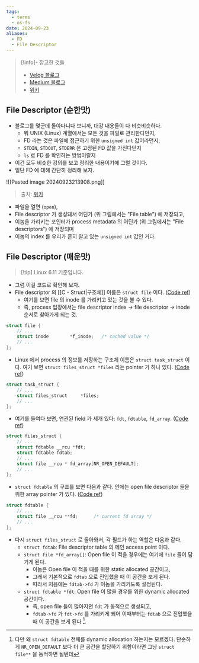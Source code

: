 ```yaml
---
tags:
  - terms
  - os-fs
date: 2024-09-23
aliases:
  - FD
  - File Descriptor
---
```

> [!info]- 참고한 것들
> - [Velog 블로그](https://velog.io/@hyeseong-dev/File-Descriptor)
> - [Medium 블로그](https://medium.com/@boutnaru/the-linux-kernel-data-structure-journey-struct-file-8b1fffaaa416)
> - [위키](https://en.wikipedia.org/wiki/File_descriptor)

## File Descriptor (순한맛)

- 블로그를 몇군데 돌아다니다 보니까, 대강 내용들이 다 비슷비슷하다.
	- 뭐 UNIX (Linux) 계열에서는 모든 것을 파일로 관리한다던지,
	- FD 라는 것은 파일에 접근하기 위한 `unsigned int` 값이라던지,
	- `STDIN`, `STDOUT`, `STDERR` 은 고정된 FD 값을 가진다던지
	- `ls` 로 FD 를 확인하는 방법이랄지
- 이건 모두 비슷한 강의를 보고 정리한 내용이기에 그럴 것이다.
- 일단 FD 에 대해 간단히 정리해 보자.

![[Pasted image 20240923213908.png]]

> 출처: [위키](https://en.wikipedia.org/wiki/File_descriptor#/media/File:File_table_and_inode_table.svg)

- 파일을 열면 (`open`),
- File descriptor 가 생성돼서 어딘가 (위 그림에서는 "File table") 에 저장되고,
- 이놈을 가리키는 포인터가 process metadata 의 어딘가 (위 그림에서는 "File descriptors") 에 저장되며
- 이놈의 index 를 우리가 흔히 알고 있는 `unsigned int` 값인 거다.

## File Descriptor (매운맛)

> [!tip] Linux 6.11 기준입니다.

- 그럼 이걸 코드로 확인해 보자.
- File descriptor 의 [[C - Struct|구조체]] 이름은 `struct file` 이다. ([Code ref](https://github.com/torvalds/linux/blob/v6.11/include/linux/fs.h#L990-L1037))
	- 여기를 보면 file 의 inode 를 가리키고 있는 것을 볼 수 있다.
	- 즉, process 입장에서는 file descriptor index -> file descriptor -> inode 순서로 찾아가게 되는 것.

```c
struct file {
	// ...
	struct inode		*f_inode;	/* cached value */
	// ...
};
```

- Linux 에서 process 의 정보를 저장하는 구조체 이름은 `struct task_struct` 이다. 여기 보면 `struct files_struct *files` 라는 pointer 가 하나 있다. ([Code ref](https://github.com/torvalds/linux/blob/v6.11/include/linux/sched.h#L1119))

```c
struct task_struct {
	// ...
	struct files_struct		*files;
	// ...
};
```

- 여기를 들여다 보면, 연관된 field 가 세개 있다: `fdt`, `fdtable`, `fd_array`. ([Code ref](https://github.com/torvalds/linux/blob/v6.11/include/linux/fdtable.h#L36-L58))

```c
struct files_struct {
	// ...
	struct fdtable __rcu *fdt;
	struct fdtable fdtab;
	// ...
	struct file __rcu * fd_array[NR_OPEN_DEFAULT];
	// ...
};
```

- `struct fdtable` 의 구조를 보면 다음과 같다. 안에는 open file descriptor 들을 위한 array pointer 가 있다. ([Code ref](https://github.com/torvalds/linux/blob/v6.11/include/linux/fdtable.h#L29))

```c
struct fdtable {
	// ...
	struct file __rcu **fd;      /* current fd array */
	// ...
};
```

- 다시 `struct files_struct` 로 돌아와서, 각 필드가 하는 역할은 다음과 같다.
	- `struct fdtab`: File descriptor table 의 메인 access point 이다.
	- `struct file *fd_array[]`: Open file 이 적을 경우에는 여기에 `file` 들이 담기게 된다.
		- 이놈은 Open file 이 적을 때를 위한 static allocated 공간이고,
		- 그래서 기본적으로 `fdtab` 으로 진입했을 때 이 공간을 보게 된다.
		- 따라서 처음에는 `fdtab->fd` 가 이놈을 가리키도록 설정된다.
	- `struct fdtable *fdt`: Open file 이 많을 경우를 위한 dynamic allocated 공간이다.
		- 즉, open file 들이 많아지면 `fdt` 가 동적으로 생성되고,
		- `fdtab->fd` 가 `fdt->fd` 를 가리키게 되어 이때부터는 `fdtab` 으로 진입했을 때 이 공간을 보게 된다 [^fdt-dyn-alloc].

[^fdt-dyn-alloc]: 다만 왜 `struct fdtable` 전체를 dynamic allocation 하는지는 모르겠다. 단순하게 `NR_OPEN_DEFAULT` 보다 더 큰 공간을 할당하기 위함이라면 그냥 `struct file**` 을 동적하면 될텐데